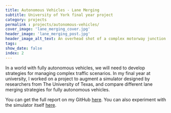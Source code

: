 ```yaml
---
title: Autonomous Vehicles - Lane Merging
subtitle: University of York final year project
category: projects
permalink : projects/autonomous-vehicles/
cover_image: 'lane_merging_cover.jpg'
header_image: 'lane_merging_post.jpg'
header_image_alt_text: An overhead shot of a complex motorway junction. Photo by Denys Nevozhai on Unsplash.
tags:
show_date: false
index: 2
---
```


In a world with fully autonomous vehicles, we will need to develop strategies for managing complex traffic scenarios. In my final year at university, I worked on a project to augment a simulator designed by researchers from The University of Texas, and compare different lane merging strategies for fully autonomous vehicles.

You can get the full report on my GitHub [here](https://github.com/CallumHewitt/avLaneMergingReport). You can also experiment with the simulator itself [here](https://github.com/CallumHewitt/AVSimulatorProject).
